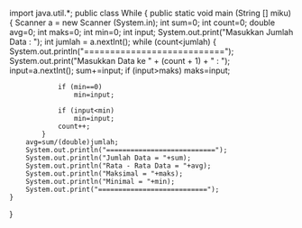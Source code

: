 import java.util.*;
public class While
{
	public static void main (String [] miku)
	{
		Scanner a = new Scanner (System.in);
		int sum=0;
		int count=0;
		double avg=0;
		int maks=0;
		int min=0;
		int input;
		System.out.print("Masukkan Jumlah Data : ");
		int jumlah = a.nextInt();
			while (count<jumlah)
			{
				System.out.println("===========================");
				System.out.print("Masukkan Data ke  " + (count + 1) + " : ");
				input=a.nextInt();
				sum+=input;
				if (input>maks)
					maks=input;
				
				if (min==0)
					min=input;
					
				if (input<min)
					min=input;
				count++;
			}
		avg=sum/(double)jumlah;
		System.out.println("===========================");
		System.out.println("Jumlah Data = "+sum);
		System.out.println("Rata - Rata Data = "+avg);
		System.out.println("Maksimal = "+maks);
		System.out.println("Minimal = "+min);
		System.out.print("===========================");
	}
}	
